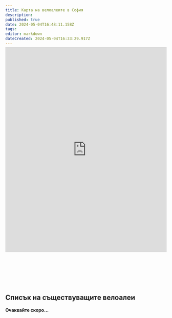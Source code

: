 ```yaml
---
title: Карта на велоалеите в София
description: 
published: true
date: 2024-05-04T16:48:11.158Z
tags: 
editor: markdown
dateCreated: 2024-05-04T16:33:29.917Z
---
```


> Актуална към **04.05.2024**
{.is-info}

## Софенхаген
<iframe loading="lazy" src="https://www.sofenhagen.com/" width="100%" height="640"  style="position:relative; top:-100px;" frameborder="0" marginwidth="0" marginheight="0" scrolling="no"></iframe>

## Списък на съществуващите велоалеи
            
**Очаквайте скоро…**







